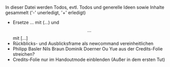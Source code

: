 In dieser Datei werden Todos, evtl. Todos und generelle Ideen sowie Inhalte gesammelt ('-' unerledigt, '+' erledigt)

- Ersetze $...$ mit \(...\) und $$...$$ mit \[...\]
- Rückblicks- und Ausblicksframe als newcommand vereinheitlichen
- Philipp Basler Nils Braun Dominik Doerner Ou Yue aus der Credits-Folie streichen?
- Credits-Folie nur im Handoutmode einblenden (Außer in dem ersten Tut)